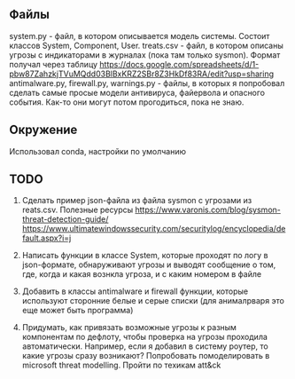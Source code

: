 Файлы
-----
system.py - файл, в котором описывается модель системы. Состоит классов System, Component, User. 
treats.csv - файл, в котором описаны угрозы с индикаторами в журналах (пока там только sysmon). Формат получал через таблицу
https://docs.google.com/spreadsheets/d/1-pbw87ZahzkjTVuMQdd03BlBxKRZ2SBr8Z3HkDf83RA/edit?usp=sharing
antimalware.py, firewall.py, warnings.py - файлы, в которых я попробовал сделать самые просые модели антивируса, файервола и опасного события. Как-то они могут потом прогодиться, пока не знаю.

Окружение
---------
Использовал conda, настройки по умолчанию

TODO
----
1. Сделать пример json-файла из файла sysmon с угрозами из reats.csv. Полезные ресурсы
https://www.varonis.com/blog/sysmon-threat-detection-guide/
https://www.ultimatewindowssecurity.com/securitylog/encyclopedia/default.aspx?i=j

2. Написать функции в классе System, которые проходят по логу в json-формате, обнаруживают угрозы и выводят сообщение о том, где, когда и какая вознкла угроза, и с каким номером в файле

3. Добавить в классы antimalware и firewall функции, которые используют сторонние белые и серые списки (для анималрваря это еще может быть программа)

4. Придумать, как привязать возможные угрозы к разным компонентам по дефлоту, чтобы проверка на угрозы проходила автоматически. Например, если я добавил в систему роутер, то какие угрозы сразу возникают? Попробовать помоделировать в microsoft threat modelling. Пройти по техикам att&ck
